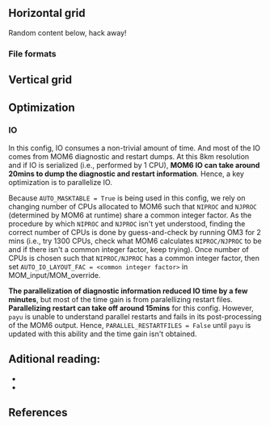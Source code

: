 ## Horizontal grid

Random content below, hack away!

### File formats


## Vertical grid

## Optimization

### IO

In this config, IO consumes a non-trivial amount of time. And most of the IO comes from MOM6
diagnostic and restart dumps. At this 8km resolution and if IO is serialized (i.e., performed by 1
CPU), **MOM6 IO can take around 20mins to dump the diagnostic and restart information**. Hence, a 
key optimization is to parallelize IO.

Because `AUTO_MASKTABLE = True` is being used in this config, we rely on changing number of CPUs 
allocated to MOM6 such that `NIPROC` and `NJPROC` (determined by MOM6 at runtime) share a common 
integer factor. As the procedure by which `NIPROC` and `NJPROC` isn't yet understood, finding the
correct number of CPUs is done by guess-and-check by running OM3 for 2 mins (i.e., try 1300 CPUs, 
check what MOM6 calculates `NIPROC/NJPROC` to be and if there isn't a common integer factor, keep 
trying). Once number of CPUs is chosen such that `NIPROC/NJPROC` has a common integer factor, then
set `AUTO_IO_LAYOUT_FAC = <common integer factor>` in MOM_input/MOM_override.

**The parallelization of diagnostic information reduced IO time by a few minutes**, but most of the time
gain is from paralellizing restart files. **Parallelizing restart can take off around 15mins** for this
config. However, `payu` is unable to understand parallel restarts and fails in its post-processing
of the MOM6 output. Hence, `PARALLEL_RESTARTFILES = False` until `payu` is updated with this
ability and the time gain isn't obtained.

## Aditional reading:

- 
- 

## References


